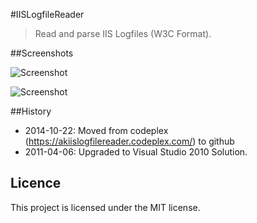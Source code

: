 #IISLogfileReader

> Read and parse IIS Logfiles (W3C Format).

##Screenshots

![Screenshot](https://raw.githubusercontent.com/mirogrenda/IISLogfileReader/master/IisLogfileReader-02.png)

![Screenshot](https://raw.githubusercontent.com/mirogrenda/IISLogfileReader/master/IisLogfileReader-01.png)

##History

* 2014-10-22: Moved from codeplex (https://akiislogfilereader.codeplex.com/) to github
* 2011-04-06: Upgraded to Visual Studio 2010 Solution.

## Licence

This project is licensed under the MIT license. 


